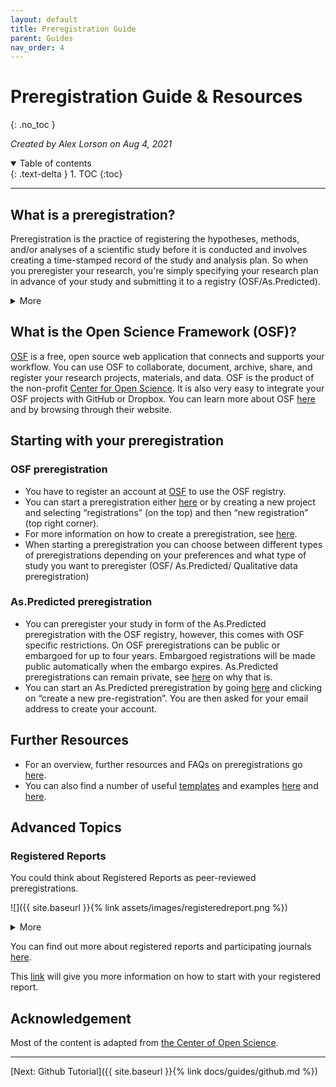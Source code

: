 ```yaml
---
layout: default
title: Preregistration Guide
parent: Guides
nav_order: 4
---
```


# Preregistration Guide & Resources
{: .no_toc }

*Created by Alex Lorson on Aug 4, 2021*

<details open markdown="block">
  <summary>
    Table of contents
  </summary>
  {: .text-delta }
1. TOC
{:toc}
</details>

---

## What is a preregistration?

Preregistration is the practice of registering the hypotheses, methods, and/or analyses of a scientific study before it is conducted and involves creating a time-stamped record of the study and analysis plan.
So when you preregister your research, you're simply specifying your research plan in advance of your study and submitting it to a registry (OSF/As.Predicted). 

<details markdown="block">
<summary>More</summary>
  
  Preregistration separates *hypothesis-generating* (exploratory) from *hypothesis-testing* (confirmatory) research. Both are important. We can think of exploratory and confirmatory as different parts of the research cycle, in which researchers develop hypotheses in the exploratory phase and become more confident in the veracity of those hypotheses in the confirmatory phase. But the same data cannot be used to generate and test a hypothesis, which can happen unintentionally and reduce the credibility of your results. Addressing this problem through planning improves the quality and transparency of your research.

  Thus, **preregistration enables confirmatory hypothesis testing**, which allows you to have a higher level of confidence in your findings and helps others who may wish to build on it. 

| Confirmatory Research                       |  Exploratory Research                                              |
|:--------------------------------------------|:-------------------------------------------------------------------|
| Hypothesis testing                          |  Hypothesis generating                                             |
| Data-independent                            |  Data-dependent                                                    |
| Minimizes false positives                   |  Minimizes false negatives in order to find unexpected discoveries |
| P-values retain diagnostic value            |  P-values lose diagnostic value                                    |
| Inferences may be drawn to wider population |  Not useful for making inferences to any wider population          |  

</details>  

## What is the Open Science Framework (OSF)?

[OSF](https://www.osf.io) is a free, open source web application that connects and supports your workflow. You can use OSF to collaborate, document, archive, share, and register your research projects, materials, and data. OSF is the product of the non-profit [Center for Open Science](https://www.cos.io/). It is also very easy to integrate your OSF projects with GitHub or Dropbox. You can learn more about OSF [here](https://osf.io/4znzp/wiki/home/) and by browsing through their website.

## Starting with your preregistration

### OSF preregistration

* You have to register an account at [OSF](https://osf.io/dashboard) to use the OSF registry.
*	You can start a preregistration either [here](https://osf.io/prereg/) or by creating a new project and selecting “registrations” (on the top) and then “new registration” (top right corner). 
*	For more information on how to create a preregistration, see [here](https://help.osf.io/hc/en-us/articles/360019738834-Create-a-Preregistration).
*	When starting a preregistration you can choose between different types of preregistrations depending on your preferences and what type of study you want to preregister (OSF/ As.Predicted/ Qualitative data preregistration)

### As.Predicted preregistration

*	You can preregister your study in form of the As.Predicted preregistration with the OSF registry, however, this comes with OSF specific restrictions. On OSF preregistrations can be public or embargoed for up to four years. Embargoed registrations will be made public automatically when the embargo expires. As.Predicted preregistrations can remain private, see [here](https://aspredicted.org/messages/private_forever.php) on why that is.
*	You can start an As.Predicted preregistration by going [here](https://aspredicted.org/) and clicking on “create a new pre-registration”. You are then asked for your email address to create your account. 

## Further Resources

* For an overview, further resources and FAQs on preregistrations go [here](https://www.cos.io/initiatives/prereg).
* You can also find a number of useful [templates](https://osf.io/zab38/wiki/home/?view) and examples [here](https://osf.io/registries) and [here](https://osf.io/e6auq/wiki/Example%20Preregistrations/?view).

## Advanced Topics

### Registered Reports

You could think about Registered Reports as peer-reviewed preregistrations. 

![]({{ site.baseurl }}{% link assets/images/registeredreport.png %})

<details markdown="block">
<summary>More</summary>
  
The registered report format requires you to submit a description of your study methods and analyses prior to data collection similar to the ordinary preregistration. However, your method and analysis plan will get peer-reviewed (Stage 1 peer review). If your method and analysis plan is accepted, the publication of your findings is provisionally guaranteed. After having conducted your study, your research report is submitted to Stage 2 peer review. Stage 2 peer review confirms that your actual research methods are consistent with the preregistered protocol. Studies that pass Stage 2 peer review are then published regardless of whether the results are confirming or disconfirming, significant or nonsignificant. 

</details>  
  
You can find out more about registered reports and participating journals [here](https://www.cos.io/initiatives/registered-reports).

This [link](https://help.osf.io/hc/en-us/articles/360019930913-Submit-a-Registered-Report) will give you more information on how to start with your registered report.

## Acknowledgement

Most of the content is adapted from [the Center of Open Science](https://www.cos.io/).

---

[Next: Github Tutorial]({{ site.baseurl }}{% link docs/guides/github.md %})

